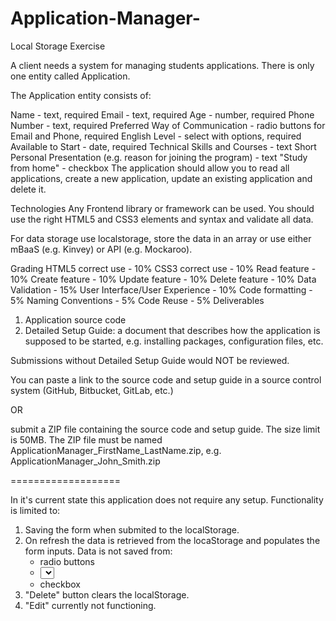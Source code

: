 # Application-Manager-
Local Storage Exercise

A client needs a system for managing students applications. There is only one entity called Application.

The Application entity consists of:

Name - text, required
Email - text, required
Age - number, required
Phone Number - text, required
Preferred Way of Communication - radio buttons for Email and Phone, required
English Level - select with options, required
Available to Start - date, required
Technical Skills and Courses - text
Short Personal Presentation (e.g. reason for joining the program) - text
"Study from home" - checkbox
The application should allow you to read all applications, create a new application, update an existing application and delete it.

Technologies
Any Frontend library or framework can be used. You should use the right HTML5 and CSS3 elements and syntax and validate all data. 

For data storage use localstorage, store the data in an array or use either mBaaS (e.g. Kinvey) or API (e.g. Mockaroo).

Grading
HTML5 correct use - 10%
CSS3 correct use - 10%
Read feature - 10%
Create feature - 10%
Update feature - 10%
Delete feature - 10%
Data Validation - 15%
User Interface/User Experience - 10%
Code formatting - 5%
Naming Conventions - 5%
Code Reuse - 5%
Deliverables
1. Application source code 
2. Detailed Setup Guide: a document that describes how the application is supposed to be started, e.g. installing packages, configuration files, etc.

Submissions without Detailed Setup Guide would NOT be reviewed.


You can paste a link to the source code and setup guide in a source control system (GitHub, Bitbucket, GitLab, etc.)

OR

submit a ZIP file containing the source code and setup guide. The size limit is 50MB. The ZIP file must be named ApplicationManager_FirstName_LastName.zip, e.g. ApplicationManager_John_Smith.zip



===================

In it's current state this application does not require any setup.
Functionality is limited to:

 1. Saving the form when submited to the localStorage.
 2. On refresh the data is retrieved from the locaStorage and populates the form inputs. Data is not saved from:
    - radio buttons
    - <select> -> <options>
    - checkbox
 3. "Delete" button clears the localStorage.
 4. "Edit" currently not functioning.

